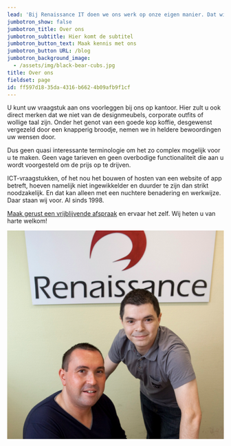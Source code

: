 ```yaml
---
lead: 'Bij Renaissance IT doen we ons werk op onze eigen manier. Dat wil zeggen: we bekijken de zaken gewoon nuchter. U heeft een wens of probleem en wij bedenken daar een oplossing voor die perfect op uw behoefte aansluit. Dat is de essentie.'
jumbotron_show: false
jumbotron_title: Over ons
jumbotron_subtitle: Hier komt de subtitel
jumbotron_button_text: Maak kennis met ons
jumbotron_button URL: /blog
jumbotron_background_image:
  - /assets/img/black-bear-cubs.jpg
title: Over ons
fieldset: page
id: ff597d18-35da-4316-b662-4b09afb9f1cf
---
```

<div class="mb-5">
    <div class="row">
        <div class="col-sm-8">
            <p>U kunt uw vraagstuk aan ons voorleggen bij ons op kantoor. Hier zult u ook direct merken dat we niet van de designmeubels, corporate outfits of wollige taal zijn. Onder het genot van een goede kop koffie, desgewenst vergezeld door een knapperig broodje, nemen we in heldere bewoordingen uw wensen door.</p>
            <p>Dus geen quasi interessante terminologie om het zo complex mogelijk voor u te maken. Geen vage tarieven en geen overbodige functionaliteit die aan u wordt voorgesteld om de prijs op te drijven.</p>
            <p>ICT-vraagstukken, of het nou het bouwen of hosten van een website of app betreft, hoeven namelijk niet ingewikkelder en duurder te zijn dan strikt noodzakelijk. En dat kan alleen met een nuchtere benadering en werkwijze. Daar staan wij voor. Al sinds 1998.</p>
            <p><a href="/contact">Maak gerust een vrijblijvende afspraak</a> en ervaar het zelf. Wij heten u van harte welkom!</p>
        </div>
        <div class="col-sm-4">
            <img src="/assets/img/over-ons.png" alt="Over ons" class="img-fluid">
        </div>
    </div>
    <!-- /.row -->
</div>